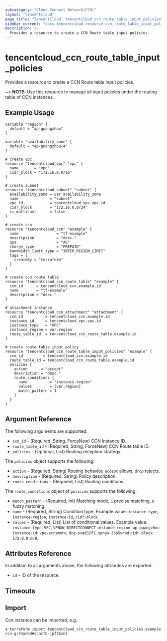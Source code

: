 ```yaml
---
subcategory: "Cloud Connect Network(CCN)"
layout: "tencentcloud"
page_title: "TencentCloud: tencentcloud_ccn_route_table_input_policies"
sidebar_current: "docs-tencentcloud-resource-ccn_route_table_input_policies"
description: |-
  Provides a resource to create a CCN Route table input policies.
---
```


# tencentcloud_ccn_route_table_input_policies

Provides a resource to create a CCN Route table input policies.

~> **NOTE:** Use this resource to manage all input policies under the routing table of CCN instances.

## Example Usage

```hcl
variable "region" {
  default = "ap-guangzhou"
}

variable "availability_zone" {
  default = "ap-guangzhou-4"
}

# create vpc
resource "tencentcloud_vpc" "vpc" {
  name       = "vpc"
  cidr_block = "172.16.0.0/16"
}

# create subnet
resource "tencentcloud_subnet" "subnet" {
  availability_zone = var.availability_zone
  name              = "subnet"
  vpc_id            = tencentcloud_vpc.vpc.id
  cidr_block        = "172.16.0.0/24"
  is_multicast      = false
}

# create ccn
resource "tencentcloud_ccn" "example" {
  name                 = "tf-example"
  description          = "desc."
  qos                  = "AG"
  charge_type          = "PREPAID"
  bandwidth_limit_type = "INTER_REGION_LIMIT"
  tags = {
    createBy = "terraform"
  }
}

# create ccn route table
resource "tencentcloud_ccn_route_table" "example" {
  ccn_id      = tencentcloud_ccn.example.id
  name        = "tf-example"
  description = "desc."
}

# attachment instance
resource "tencentcloud_ccn_attachment" "attachment" {
  ccn_id          = tencentcloud_ccn.example.id
  instance_id     = tencentcloud_vpc.vpc.id
  instance_type   = "VPC"
  instance_region = var.region
  route_table_id  = tencentcloud_ccn_route_table.example.id
}

# create route table input policy
resource "tencentcloud_ccn_route_table_input_policies" "example" {
  ccn_id         = tencentcloud_ccn.example.id
  route_table_id = tencentcloud_ccn_route_table.example.id
  policies {
    action      = "accept"
    description = "desc."
    route_conditions {
      name          = "instance-region"
      values        = [var.region]
      match_pattern = 1
    }
  }
}
```

## Argument Reference

The following arguments are supported:

* `ccn_id` - (Required, String, ForceNew) CCN Instance ID.
* `route_table_id` - (Required, String, ForceNew) CCN Route table ID.
* `policies` - (Optional, List) Routing reception strategy.

The `policies` object supports the following:

* `action` - (Required, String) Routing behavior, `accept` allows, `drop` rejects.
* `description` - (Required, String) Policy description.
* `route_conditions` - (Required, List) Routing conditions.

The `route_conditions` object of `policies` supports the following:

* `match_pattern` - (Required, Int) Matching mode, `1` precise matching, `0` fuzzy matching.
* `name` - (Required, String) Condition type. Example value: `instance-type`, `instance-region`, `instance-id`, `cidr-block`.
* `values` - (Required, List) List of conditional values. Example value:
 `instance-type`: `VPC`, `VPNGW`, `DIRECTCONNECT`
 `instance-region`: `ap-guangzhou`
 `instance-id`: `vpc-axrsmmrv`, `dcg-oxad32f7`, `vpngw-33p5vnwd`
 `cidr-block`: `172.0.0.0/8`.

## Attributes Reference

In addition to all arguments above, the following attributes are exported:

* `id` - ID of the resource.



## Timeouts

<no value>


## Import

Ccn instance can be imported, e.g.

```
$ terraform import tencentcloud_ccn_route_table_input_policies.example ccn-gr7nynbd#ccnrtb-jpf7bzn3
```

